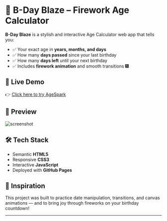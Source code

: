 # 🎉 B-Day Blaze – Firework Age Calculator

**B-Day Blaze** is a stylish and interactive Age Calculator web app that tells you:

- ✅ Your exact age in **years, months, and days**
- ✅ How many **days passed** since your last birthday
- ✅ How many **days left** until your next birthday
- ✅ Includes **firework animation** and smooth transitions 🎆

## 🚀 Live Demo
👉 [Click here to try AgeSpark](https://your-username.github.io/age-spark/)  

## 📸 Preview
![screenshot](preview-image.png)

## 🛠️ Tech Stack
- Semantic **HTML5**
- Responsive **CSS3**
- Interactive **JavaScript**
- Deployed with **GitHub Pages**

## 🧠 Inspiration
This project was built to practice date manipulation, transitions, and canvas animations — and to bring joy through fireworks on your birthday countdown!

---


